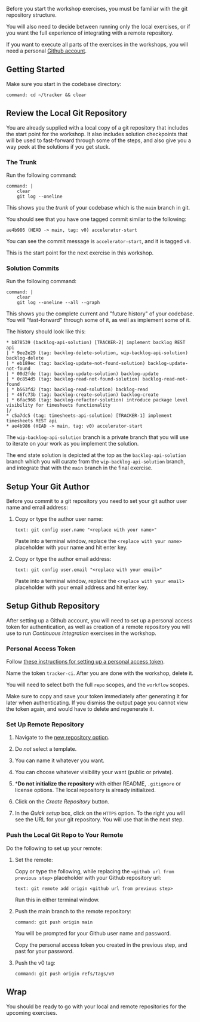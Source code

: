 Before you start the workshop exercises,
you must be familiar with the git repository structure.

You will also need to decide between running only the local exercises,
or if you want the full experience of integrating with a remote
repository.

If you want to execute all parts of the exercises in the workshops,
you will need a personal
[Github account](https://github.com/).

## Getting Started

Make sure you start in the codebase directory:

```terminal:execute-all
command: cd ~/tracker && clear
```

## Review the Local Git Repository

You are already supplied with a local copy of a git repository that
includes the start point for the workshop.
It also includes solution checkpoints that will be used to fast-forward
through some of the steps,
and also give you a way peek at the solutions if you get stuck.

### The Trunk

Run the following command:

```terminal:execute
command: |
    clear
    git log --oneline
```

This shows you the *trunk* of your codebase which is the `main`
branch in git.

You should see that you have one tagged commit similar to the following:

```git
ae4b986 (HEAD -> main, tag: v0) accelerator-start
```

You can see the commit message is `accelerator-start`,
and it is tagged `v0`.

This is the start point for the next exercise in this workshop.

### Solution Commits

Run the following command:

```terminal:execute
command: |
    clear
    git log --oneline --all --graph
```

This shows you the complete current and "future history" of your
codebase.
You will "fast-forward" through some of it,
as well as implement some of it.

The history should look like this:

```git
* b878539 (backlog-api-solution) [TRACKER-2] implement backlog REST api
| * 9ee2e29 (tag: backlog-delete-solution, wip-backlog-api-solution) backlog-delete
| * eb189ec (tag: backlog-update-not-found-solution) backlog-update-not-found
| * 00d2fde (tag: backlog-update-solution) backlog-update
| * 0c854d5 (tag: backlog-read-not-found-solution) backlog-read-not-found
| * b563fd2 (tag: backlog-read-solution) backlog-read
| * 46fc73b (tag: backlog-create-solution) backlog-create
| * 6fac968 (tag: backlog-refactor-solution) introduce package level visibility for timesheets functionality
|/
* c5a7dc5 (tag: timesheets-api-solution) [TRACKER-1] implement timesheets REST api
* ae4b986 (HEAD -> main, tag: v0) accelerator-start
```

The `wip-backlog-api-solution` branch is a private branch that you
will use to iterate on your work as you implement the solution.

The end state solution is depicted at the top as the
`backlog-api-solution` branch which you will curate from the
`wip-backlog-api-solution` branch,
and integrate that with the `main` branch in the final exercise.

## Setup Your Git Author

Before you commit to a git repository you need to set your git author
user name and email address:

1.  Copy or type the author user name:

    ```workshop:copy-and-edit
    text: git config user.name "<replace with your name>"
    ```

    Paste into a terminal window,
    replace the `<replace with your name>` placeholder with your name
    and hit enter key.

1.  Copy or type the author email address:

    ```workshop:copy-and-edit
    text: git config user.email "<replace with your email>"
    ```

    Paste into a terminal window,
    replace the `<replace with your email>` placeholder with your email
    address and hit enter key.

## Setup Github Repository

After setting up a Github account,
you will need to set up a personal access token for authentication,
as well as creation of a remote repository you will use to run
*Continuous Integration* exercises in the workshop.

### Personal Access Token

Follow
[these instructions for setting up a personal access token](https://docs.github.com/en/github/authenticating-to-github/keeping-your-account-and-data-secure/creating-a-personal-access-token).

Name the token `tracker-ci`.
After you are done with the workshop,
delete it.

You will need to select both the full `repo` scopes,
and the `workflow` scopes.

Make sure to copy and save your token immediately after generating it
for later when authenticating.
If you dismiss the output page you cannot view the token again,
and would have to delete and regenerate it.

### Set Up Remote Repository

1.  Navigate to the [new repository option](https://github.com/new).

1.  Do *not* select a template.

1.  You can name it whatever you want.

1.  You can choose whatever visibility your want (public or private).

1.  ***Do not initialize the repository** with either README,
    `.gitignore` or license options.
    The local repository is already initialized.

1.  Click on the *Create Repository* button.

1.  In the *Quick setup* box,
    click on the `HTTPS` option.
    To the right you will see the URL for your git repository.
    You will use that in the next step.

### Push the Local Git Repo to Your Remote

Do the following to set up your remote:

1.  Set the remote:

    Copy or type the following,
    while replacing the `<github url from previous step>` placeholder
    with your Github repository url:

    ```workshop:copy-and-edit
    text: git remote add origin <github url from previous step>
    ```

    Run this in either terminal window.

1.  Push the main branch to the remote repository:

    ```terminal:execute
    command: git push origin main
    ```

    You will be prompted for your Github user name and password.

    Copy the personal access token you created in the previous step,
    and past for your password.

1.  Push the v0 tag:

    ```terminal:execute
    command: git push origin refs/tags/v0
    ```

## Wrap

You should be ready to go with your local and remote repositories for
the upcoming exercises.
